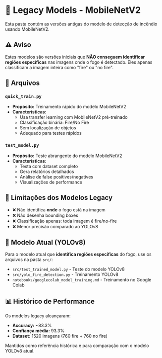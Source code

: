 # 📁 Legacy Models - MobileNetV2

Esta pasta contém as versões antigas do modelo de detecção de incêndio usando MobileNetV2.

## ⚠️ Aviso
Estes modelos são versões iniciais que **NÃO conseguem identificar regiões específicas** nas imagens onde o fogo é detectado. Eles apenas classificam a imagem inteira como "fire" ou "no fire".

## 📄 Arquivos

### `quick_train.py`
- **Propósito:** Treinamento rápido do modelo MobileNetV2
- **Características:**
  - Usa transfer learning com MobileNetV2 pré-treinado
  - Classificação binária: Fire/No Fire
  - Sem localização de objetos
  - Adequado para testes rápidos

### `test_model.py`
- **Propósito:** Teste abrangente do modelo MobileNetV2
- **Características:**
  - Testa com dataset completo
  - Gera relatórios detalhados
  - Análise de false positives/negatives
  - Visualizações de performance

## 🎯 Limitações dos Modelos Legacy

- ❌ Não identifica **onde** o fogo está na imagem
- ❌ Não desenha bounding boxes
- ❌ Classificação apenas: toda imagem é fire/no-fire
- ❌ Menor precisão comparado ao YOLOv8

## 🚀 Modelo Atual (YOLOv8)

Para o modelo atual que **identifica regiões específicas** do fogo, use os arquivos na pasta `src/`:
- `src/test_trained_model.py` - Teste do modelo YOLOv8
- `src/yolo_fire_detection.py` - Treinamento YOLOv8
- `notebooks/googlecolab_model_training.md` - Treinamento no Google Colab

## 📊 Histórico de Performance

Os modelos legacy alcançaram:
- **Accuracy:** ~83.3%
- **Confiança média:** 93.3%
- **Dataset:** 1520 imagens (760 fire + 760 no fire)

Mantidos como referência histórica e para comparação com o modelo YOLOv8 atual.
